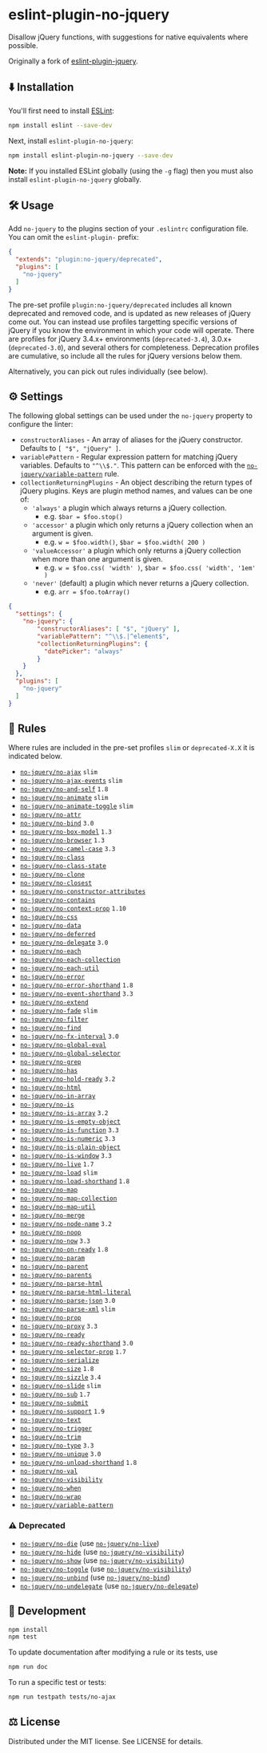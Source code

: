 <!-- This file is built by build-readme.js. Do not edit it directly; edit README.md.template instead. -->
# eslint-plugin-no-jquery

Disallow jQuery functions, with suggestions for native equivalents where possible.

Originally a fork of [eslint-plugin-jquery](https://github.com/dgraham/eslint-plugin-jquery/).

## ⬇️ Installation

You'll first need to install [ESLint](http://eslint.org):

```sh
npm install eslint --save-dev
```

Next, install `eslint-plugin-no-jquery`:

```sh
npm install eslint-plugin-no-jquery --save-dev
```

**Note:** If you installed ESLint globally (using the `-g` flag) then you must also install `eslint-plugin-no-jquery` globally.

## 🛠️ Usage

Add `no-jquery` to the plugins section of your `.eslintrc` configuration file. You can omit the `eslint-plugin-` prefix:

```json
{
  "extends": "plugin:no-jquery/deprecated",
  "plugins": [
    "no-jquery"
  ]
}
```

The pre-set profile `plugin:no-jquery/deprecated` includes all known deprecated and removed code, and is updated as new releases of jQuery come out. You can instead use profiles targetting specific versions of jQuery if you know the environment in which your code will operate. There are profiles for jQuery 3.4.x+ environments (`deprecated-3.4`), 3.0.x+ (`deprecated-3.0`), and several others for completeness. Deprecation profiles are cumulative, so include all the rules for jQuery versions below them.

Alternatively, you can pick out rules individually (see below).

## ⚙️ Settings

The following global settings can be used under the `no-jquery` property to configure the linter:

* `constructorAliases` - An array of aliases for the jQuery constructor. Defaults to `[ "$", "jQuery" ]`.
* `variablePattern` - Regular expression pattern for matching jQuery variables. Defaults to `"^\\$."`. This pattern can be enforced with the [`no-jquery/variable-pattern`](docs/variable-pattern.md) rule.
* `collectionReturningPlugins` - An object describing the return types of jQuery plugins. Keys are plugin method names, and values can be one of:
  * `'always'` a plugin which always returns a jQuery collection.
    * e.g. `$bar = $foo.stop()`
  * `'accessor'` a plugin which only returns a jQuery collection when an argument is given.
    * e.g. `w = $foo.width()`, `$bar = $foo.width( 200 )`
  * `'valueAccessor'` a plugin which only returns a jQuery collection when more than one argument is given.
    * e.g. `w = $foo.css( 'width' )`, `$bar = $foo.css( 'width', '1em' )`
  * `'never'` (default) a plugin which never returns a jQuery collection.
    * e.g. `arr = $foo.toArray()`

```json
{
  "settings": {
    "no-jquery": {
        "constructorAliases": [ "$", "jQuery" ],
        "variablePattern": "^\\$.|^element$",
        "collectionReturningPlugins": {
          "datePicker": "always"
        }
    }
  },
  "plugins": [
    "no-jquery"
  ]
}
```

## 📖 Rules

Where rules are included in the pre-set profiles `slim` or `deprecated-X.X` it is indicated below.
* [`no-jquery/no-ajax`](docs/no-ajax.md) `slim`
* [`no-jquery/no-ajax-events`](docs/no-ajax-events.md) `slim`
* [`no-jquery/no-and-self`](docs/no-and-self.md) `1.8`
* [`no-jquery/no-animate`](docs/no-animate.md) `slim`
* [`no-jquery/no-animate-toggle`](docs/no-animate-toggle.md) `slim`
* [`no-jquery/no-attr`](docs/no-attr.md)
* [`no-jquery/no-bind`](docs/no-bind.md) `3.0`
* [`no-jquery/no-box-model`](docs/no-box-model.md) `1.3`
* [`no-jquery/no-browser`](docs/no-browser.md) `1.3`
* [`no-jquery/no-camel-case`](docs/no-camel-case.md) `3.3`
* [`no-jquery/no-class`](docs/no-class.md)
* [`no-jquery/no-class-state`](docs/no-class-state.md)
* [`no-jquery/no-clone`](docs/no-clone.md)
* [`no-jquery/no-closest`](docs/no-closest.md)
* [`no-jquery/no-constructor-attributes`](docs/no-constructor-attributes.md)
* [`no-jquery/no-contains`](docs/no-contains.md)
* [`no-jquery/no-context-prop`](docs/no-context-prop.md) `1.10`
* [`no-jquery/no-css`](docs/no-css.md)
* [`no-jquery/no-data`](docs/no-data.md)
* [`no-jquery/no-deferred`](docs/no-deferred.md)
* [`no-jquery/no-delegate`](docs/no-delegate.md) `3.0`
* [`no-jquery/no-each`](docs/no-each.md)
* [`no-jquery/no-each-collection`](docs/no-each-collection.md)
* [`no-jquery/no-each-util`](docs/no-each-util.md)
* [`no-jquery/no-error`](docs/no-error.md)
* [`no-jquery/no-error-shorthand`](docs/no-error-shorthand.md) `1.8`
* [`no-jquery/no-event-shorthand`](docs/no-event-shorthand.md) `3.3`
* [`no-jquery/no-extend`](docs/no-extend.md)
* [`no-jquery/no-fade`](docs/no-fade.md) `slim`
* [`no-jquery/no-filter`](docs/no-filter.md)
* [`no-jquery/no-find`](docs/no-find.md)
* [`no-jquery/no-fx-interval`](docs/no-fx-interval.md) `3.0`
* [`no-jquery/no-global-eval`](docs/no-global-eval.md)
* [`no-jquery/no-global-selector`](docs/no-global-selector.md)
* [`no-jquery/no-grep`](docs/no-grep.md)
* [`no-jquery/no-has`](docs/no-has.md)
* [`no-jquery/no-hold-ready`](docs/no-hold-ready.md) `3.2`
* [`no-jquery/no-html`](docs/no-html.md)
* [`no-jquery/no-in-array`](docs/no-in-array.md)
* [`no-jquery/no-is`](docs/no-is.md)
* [`no-jquery/no-is-array`](docs/no-is-array.md) `3.2`
* [`no-jquery/no-is-empty-object`](docs/no-is-empty-object.md)
* [`no-jquery/no-is-function`](docs/no-is-function.md) `3.3`
* [`no-jquery/no-is-numeric`](docs/no-is-numeric.md) `3.3`
* [`no-jquery/no-is-plain-object`](docs/no-is-plain-object.md)
* [`no-jquery/no-is-window`](docs/no-is-window.md) `3.3`
* [`no-jquery/no-live`](docs/no-live.md) `1.7`
* [`no-jquery/no-load`](docs/no-load.md) `slim`
* [`no-jquery/no-load-shorthand`](docs/no-load-shorthand.md) `1.8`
* [`no-jquery/no-map`](docs/no-map.md)
* [`no-jquery/no-map-collection`](docs/no-map-collection.md)
* [`no-jquery/no-map-util`](docs/no-map-util.md)
* [`no-jquery/no-merge`](docs/no-merge.md)
* [`no-jquery/no-node-name`](docs/no-node-name.md) `3.2`
* [`no-jquery/no-noop`](docs/no-noop.md)
* [`no-jquery/no-now`](docs/no-now.md) `3.3`
* [`no-jquery/no-on-ready`](docs/no-on-ready.md) `1.8`
* [`no-jquery/no-param`](docs/no-param.md)
* [`no-jquery/no-parent`](docs/no-parent.md)
* [`no-jquery/no-parents`](docs/no-parents.md)
* [`no-jquery/no-parse-html`](docs/no-parse-html.md)
* [`no-jquery/no-parse-html-literal`](docs/no-parse-html-literal.md)
* [`no-jquery/no-parse-json`](docs/no-parse-json.md) `3.0`
* [`no-jquery/no-parse-xml`](docs/no-parse-xml.md) `slim`
* [`no-jquery/no-prop`](docs/no-prop.md)
* [`no-jquery/no-proxy`](docs/no-proxy.md) `3.3`
* [`no-jquery/no-ready`](docs/no-ready.md)
* [`no-jquery/no-ready-shorthand`](docs/no-ready-shorthand.md) `3.0`
* [`no-jquery/no-selector-prop`](docs/no-selector-prop.md) `1.7`
* [`no-jquery/no-serialize`](docs/no-serialize.md)
* [`no-jquery/no-size`](docs/no-size.md) `1.8`
* [`no-jquery/no-sizzle`](docs/no-sizzle.md) `3.4`
* [`no-jquery/no-slide`](docs/no-slide.md) `slim`
* [`no-jquery/no-sub`](docs/no-sub.md) `1.7`
* [`no-jquery/no-submit`](docs/no-submit.md)
* [`no-jquery/no-support`](docs/no-support.md) `1.9`
* [`no-jquery/no-text`](docs/no-text.md)
* [`no-jquery/no-trigger`](docs/no-trigger.md)
* [`no-jquery/no-trim`](docs/no-trim.md)
* [`no-jquery/no-type`](docs/no-type.md) `3.3`
* [`no-jquery/no-unique`](docs/no-unique.md) `3.0`
* [`no-jquery/no-unload-shorthand`](docs/no-unload-shorthand.md) `1.8`
* [`no-jquery/no-val`](docs/no-val.md)
* [`no-jquery/no-visibility`](docs/no-visibility.md)
* [`no-jquery/no-when`](docs/no-when.md)
* [`no-jquery/no-wrap`](docs/no-wrap.md)
* [`no-jquery/variable-pattern`](docs/variable-pattern.md)

### ⚠️ Deprecated

* [`no-jquery/no-die`](docs/no-die.md) (use [`no-jquery/no-live`](docs/no-live.md))
* [`no-jquery/no-hide`](docs/no-hide.md) (use [`no-jquery/no-visibility`](docs/no-visibility.md))
* [`no-jquery/no-show`](docs/no-show.md) (use [`no-jquery/no-visibility`](docs/no-visibility.md))
* [`no-jquery/no-toggle`](docs/no-toggle.md) (use [`no-jquery/no-visibility`](docs/no-visibility.md))
* [`no-jquery/no-unbind`](docs/no-unbind.md) (use [`no-jquery/no-bind`](docs/no-bind.md))
* [`no-jquery/no-undelegate`](docs/no-undelegate.md) (use [`no-jquery/no-delegate`](docs/no-delegate.md))

## 🤖 Development

```sh
npm install
npm test
```

To update documentation after modifying a rule or its tests, use

```sh
npm run doc
```

To run a specific test or tests:

```sh
npm run testpath tests/no-ajax
```

## ⚖️ License

Distributed under the MIT license. See LICENSE for details.
